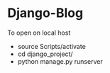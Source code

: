 # Django-Blog
To open on local host
- source Scripts/activate
- cd django_project/
- python manage.py runserver
